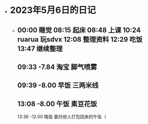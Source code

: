 - # 2023年5月6日的日记
	- 00:00
	  睡觉
	  08:15
	  起床
	  08:48
	  上课
	  10:24
	  ruarua
	  玩sdvx
	  12:08
	  整理资料
	  12:29
	  吃饭
	  13:47
	  继续整理
	  ---
	  09:33
	  -7.84
	  淘宝
	  脚气喷雾
	  --
	  09:39
	  -8.00
	  早饭
	  三两米线
	  --
	  13:08
	  -8.00
	  午饭
	  素豆花饭
	  --
	  13:36
	  -12.00
	  晚饭
	  委托他人打包回来的午饭（